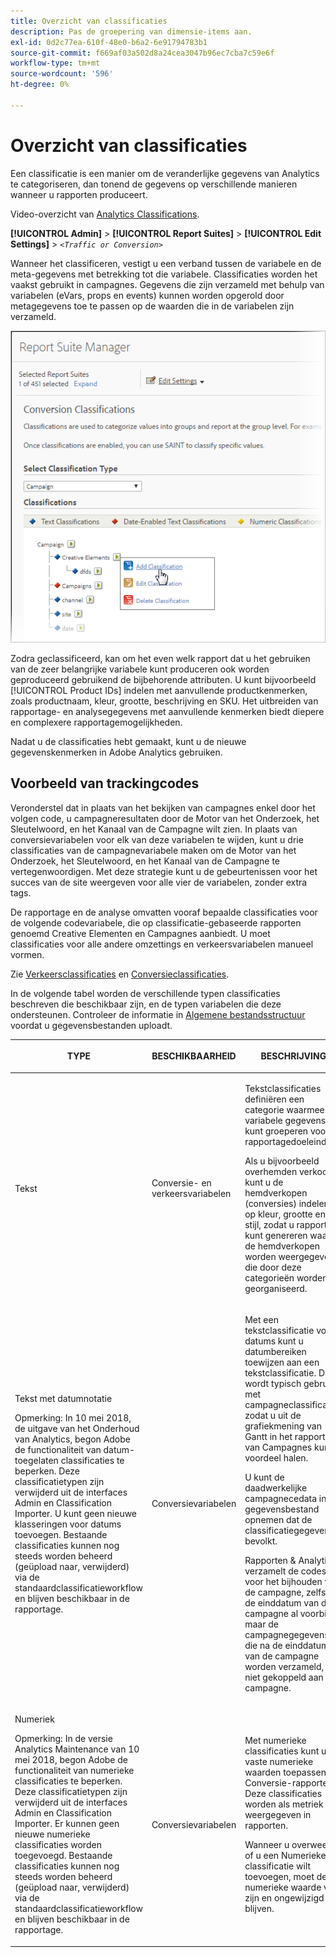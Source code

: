 ```yaml
---
title: Overzicht van classificaties
description: Pas de groepering van dimensie-items aan.
exl-id: 0d2c77ea-610f-48e0-b6a2-6e91794783b1
source-git-commit: f669af03a502d8a24cea3047b96ec7cba7c59e6f
workflow-type: tm+mt
source-wordcount: '596'
ht-degree: 0%

---
```


# Overzicht van classificaties

Een classificatie is een manier om de veranderlijke gegevens van Analytics te categoriseren, dan tonend de gegevens op verschillende manieren wanneer u rapporten produceert.

Video-overzicht van [Analytics Classifications](https://video.tv.adobe.com/v/16853/).

**[!UICONTROL Admin]** > **[!UICONTROL Report Suites]** > **[!UICONTROL Edit Settings]** > *`<Traffic or Conversion>`*

Wanneer het classificeren, vestigt u een verband tussen de variabele en de meta-gegevens met betrekking tot die variabele. Classificaties worden het vaakst gebruikt in campagnes. Gegevens die zijn verzameld met behulp van variabelen (eVars, props en events) kunnen worden opgerold door metagegevens toe te passen op de waarden die in de variabelen zijn verzameld.

![Stapinfo](assets/sub_class_create.png)

Zodra geclassificeerd, kan om het even welk rapport dat u het gebruiken van de zeer belangrijke variabele kunt produceren ook worden geproduceerd gebruikend de bijbehorende attributen. U kunt bijvoorbeeld [!UICONTROL Product IDs] indelen met aanvullende productkenmerken, zoals productnaam, kleur, grootte, beschrijving en SKU. Het uitbreiden van rapportage- en analysegegevens met aanvullende kenmerken biedt diepere en complexere rapportagemogelijkheden.

Nadat u de classificaties hebt gemaakt, kunt u de nieuwe gegevenskenmerken in Adobe Analytics gebruiken.

## Voorbeeld van trackingcodes

Veronderstel dat in plaats van het bekijken van campagnes enkel door het volgen code, u campagneresultaten door de Motor van het Onderzoek, het Sleutelwoord, en het Kanaal van de Campagne wilt zien. In plaats van conversievariabelen voor elk van deze variabelen te wijden, kunt u drie classificaties van de campagnevariabele maken om de Motor van het Onderzoek, het Sleutelwoord, en het Kanaal van de Campagne te vertegenwoordigen. Met deze strategie kunt u de gebeurtenissen voor het succes van de site weergeven voor alle vier de variabelen, zonder extra tags.

De rapportage en de analyse omvatten vooraf bepaalde classificaties voor de volgende codevariabele, die op classificatie-gebaseerde rapporten genoemd Creative Elementen en Campagnes aanbiedt. U moet classificaties voor alle andere omzettings en verkeersvariabelen manueel vormen.

Zie [Verkeersclassificaties](/help/admin/admin/c-traffic-variables/traffic-classifications.md) en [Conversieclassificaties](https://experienceleague.adobe.com/docs/analytics/admin/admin-tools/conversion-variables/conversion-classifications.html).

In de volgende tabel worden de verschillende typen classificaties beschreven die beschikbaar zijn, en de typen variabelen die deze ondersteunen. Controleer de informatie in [Algemene bestandsstructuur](/help/components/classifications/importer/c-saint-data-files.md) voordat u gegevensbestanden uploadt.

<table id="table_279728C28D9C40EE832ACC9F211B5F17"> 
 <thead> 
  <tr> 
   <th colname="col1" class="entry"> <p>TYPE </p> </th> 
   <th colname="col2" class="entry"> <p>BESCHIKBAARHEID </p> </th> 
   <th colname="col3" class="entry"> <p>BESCHRIJVING </p> </th> 
  </tr> 
 </thead>
 <tbody> 
  <tr> 
   <td colname="col1"> <p> <span class="wintitle"> Tekst</span> </p> </td> 
   <td colname="col2"> <p>Conversie- en verkeersvariabelen </p> </td> 
   <td colname="col3"> <p>Tekstclassificaties definiëren een categorie waarmee u variabele gegevens kunt groeperen voor rapportagedoeleinden. </p> <p>Als u bijvoorbeeld overhemden verkoopt, kunt u de hemdverkopen (conversies) indelen op kleur, grootte en stijl, zodat u rapporten kunt genereren waarin de hemdverkopen worden weergegeven die door deze categorieën worden georganiseerd. </p> </td> 
  </tr> 
  <tr> 
   <td colname="col1"> <p> <span class="wintitle"> Tekst met datumnotatie</span> </p> <p>Opmerking:  In 10 mei 2018, de uitgave van het Onderhoud van Analytics, begon Adobe de functionaliteit van datum-toegelaten classificaties te beperken. Deze classificatietypen zijn verwijderd uit de interfaces Admin en Classification Importer. U kunt geen nieuwe klasseringen voor datums toevoegen. Bestaande classificaties kunnen nog steeds worden beheerd (geüpload naar, verwijderd) via de standaardclassificatieworkflow en blijven beschikbaar in de rapportage. </p> </td> 
   <td colname="col2"> <p>Conversievariabelen </p> </td> 
   <td colname="col3"> <p>Met een tekstclassificatie voor datums kunt u datumbereiken toewijzen aan een tekstclassificatie. Dit wordt typisch gebruikt met campagneclassificaties zodat u uit de grafiekmening van Gantt in <span class="wintitle"> het rapport van Campagnes</span> kunt voordeel halen. </p> <p>U kunt de daadwerkelijke campagnecedata in het gegevensbestand opnemen dat de classificatiegegevens bevolkt. </p> <p>Rapporten &amp; Analytics verzamelt de codes voor het bijhouden van de campagne, zelfs als de einddatum van de campagne al voorbij is, maar de campagnegegevens die na de einddatum van de campagne worden verzameld, zijn niet gekoppeld aan de campagne. </p> </td> 
  </tr> 
  <tr> 
   <td colname="col1"> <p> <span class="wintitle"> Numeriek</span> <p>Opmerking:  In de versie Analytics Maintenance van 10 mei 2018, begon Adobe de functionaliteit van numerieke classificaties te beperken. Deze classificatietypen zijn verwijderd uit de interfaces Admin en Classification Importer. Er kunnen geen nieuwe numerieke classificaties worden toegevoegd. Bestaande classificaties kunnen nog steeds worden beheerd (geüpload naar, verwijderd) via de standaardclassificatieworkflow en blijven beschikbaar in de rapportage. </p> </p> </td> 
   <td colname="col2"> <p>Conversievariabelen </p> </td> 
   <td colname="col3"> <p>Met numerieke classificaties kunt u vaste numerieke waarden toepassen op Conversie</span>-rapporten. <span class="wintitle"> Deze classificaties worden als metriek weergegeven in rapporten. </span></p> <p>Wanneer u overweegt of u een <span class="wintitle"> Numerieke </span>-classificatie wilt toevoegen, moet de numerieke waarde vast zijn en ongewijzigd blijven. </p> </td> 
  </tr> 
 </tbody> 
</table>
